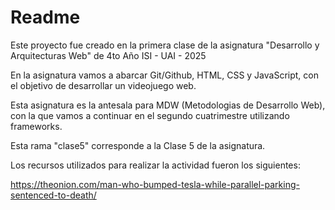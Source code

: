 # Readme

Este proyecto fue creado en la primera clase de la asignatura "Desarrollo y Arquitecturas Web" de 4to Año ISI - UAI - 2025

En la asignatura vamos a abarcar Git/Github, HTML, CSS y JavaScript, con 
el objetivo de desarrollar un videojuego web.

Esta asignatura es la antesala para MDW (Metodologias de Desarrollo Web), con la que vamos a continuar en el segundo cuatrimestre utilizando frameworks.

Esta rama "clase5" corresponde a la Clase 5 de la asignatura.

Los recursos utilizados para realizar la actividad fueron los siguientes:

https://theonion.com/man-who-bumped-tesla-while-parallel-parking-sentenced-to-death/
